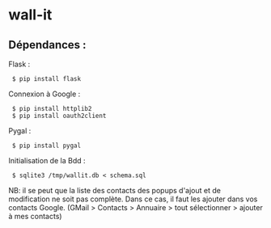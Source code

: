 # wall-it

## Dépendances :

Flask :

```
 $ pip install flask
```

Connexion à Google :

```
 $ pip install httplib2
 $ pip install oauth2client
```

Pygal :

```
 $ pip install pygal
```

Initialisation de la Bdd :

```
 $ sqlite3 /tmp/wallit.db < schema.sql
```

NB: il se peut que la liste des contacts des popups d'ajout et de modification ne soit pas complète. Dans ce cas, il faut les ajouter dans vos contacts Google. (GMail > Contacts > Annuaire > tout sélectionner > ajouter à mes contacts)
